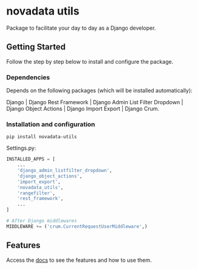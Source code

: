 # novadata utils
Package to facilitate your day to day as a Django developer.

## Getting Started
Follow the step by step below to install and configure the package.

### Dependencies
Depends on the following packages (which will be installed automatically):

Django | Django Rest Framework | Django Admin List Filter Dropdown | Django Object Actions | Django Import Export | Django Crum.

### Installation and configuration
```shell
pip install novadata-utils
```

Settings.py:
```python
INSTALLED_APPS = [
    ...
    'django_admin_listfilter_dropdown',
    'django_object_actions',
    'import_export',
    'novadata_utils',
    'rangefilter',
    'rest_framework',
    ...
]

# After Django middlewares
MIDDLEWARE += ('crum.CurrentRequestUserMiddleware',)
```

## Features
Access the [docs](https://novadata-utils-docs.readthedocs.io/en/latest/usage.html#installation)
to see the features and how to use them.
